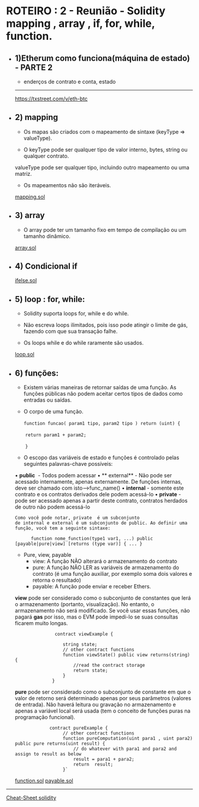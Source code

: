 # ROTEIRO : 2 - Reunião -  Solidity mapping , array , if, for, while,  function. 


- ## 1)Etherum como funciona(máquina de estado) - PARTE 2

   -  enderços de contrato e conta, estado

    ****
    https://txstreet.com/v/eth-btc


- ## 2) mapping
     - Os mapas são criados com o mapeamento de sintaxe (keyType => valueType).

     - O keyType pode ser qualquer tipo de valor interno, bytes, string ou qualquer contrato.
     
     valueType pode ser qualquer tipo, incluindo outro mapeamento ou uma matriz.
     
     - Os mapeamentos não são iteráveis.
     
     [mapping.sol](https://raw.githubusercontent.com/valterlobo/grupo_estudos_solidity/main/reuniao_2/mapping.sol)


- ## 3) array 

    - O array pode ter um tamanho fixo em tempo de compilação ou um tamanho dinâmico.

    [ array.sol](https://raw.githubusercontent.com/valterlobo/grupo_estudos_solidity/main/reuniao_2/array.sol)

- ## 4) Condicional if  
  
  [ifelse.sol](https://raw.githubusercontent.com/valterlobo/grupo_estudos_solidity/main/reuniao_2/ifelse.sol)
    
- ## 5) loop : for, while:

   - Solidity suporta loops for, while e do while.

   - Não escreva loops ilimitados, pois isso pode atingir o limite de gás, fazendo com que sua transação falhe.
   
   - Os loops while e do while raramente são usados.
   
   [loop.sol](https://raw.githubusercontent.com/valterlobo/grupo_estudos_solidity/main/reuniao_2/loop.sol)


- ## 6) funções:

    - Existem várias maneiras de retornar saídas de uma função. As funções públicas não podem aceitar certos tipos de dados como entradas ou saídas.
    
    - O corpo de uma função.
    
      ​     `function funcao( param1 tipo, param2 tipo ) return (uint) {`
    
      ​                           `return param1 + param2;`  
    
      ​     `}`
      
    - O escopo das variáveis de estado e funções é controlado pelas seguintes palavras-chave possíveis:
    
     • **public**    - Todos podem acessar
     • ** external** - Não pode ser acessado internamente, apenas externamente. De funções internas, deve ser chamado com isto-->func_name()
     • **internal**  - somente este contrato e os contratos derivados dele podem acessá-lo
     • **private**   - pode ser acessado apenas a partir deste contrato, contratos herdados de outro não podem acessá-lo

      Como você pode notar, private  é um subconjunto de internal e external é um subconjunto de public. Ao definir uma função, você tem a seguinte sintaxe:

            function nome_function(type1 var1, ...) public [payable|pure|view] [returns (type var)] { ... }

  - Pure, view, payable
    -  view: A função NÃO alterará o armazenamento do contrato
    -  pure: A função NÃO  LER as variáveis de armazenamento do contrato (é uma função auxiliar, por exemplo soma dois valores e retorna o resultado)
    - payable: A função pode enviar e receber Ethers.
   
   **view** pode ser considerado como o subconjunto de constantes que lerá o armazenamento (portanto, visualização). No entanto, o armazenamento não será modificado. Se você usar essas funções, não pagará **gas** por isso, mas o EVM pode impedi-lo se suas consultas ficarem muito longas.
   
                     contract viewExample {

                        string state;
                        // other contract functions
                        function viewState() public view returns(string) {
                            //read the contract storage 
                            return state;
                        }
                    }

    **pure** pode ser considerado como o subconjunto de constante em que o valor de retorno será determinado apenas por seus parâmetros (valores de entrada). Não haverá leitura ou gravação no armazenamento e apenas a variável local será usada (tem o conceito de funções puras na programação funcional).
    
                   contract pureExample {
                        // other contract functions
                        function pureComputation(uint para1 , uint para2) public pure returns(uint result) {
                            // do whatever with para1 and para2 and assign to result as below
                            result = para1 + para2;
                            return  result;
                        }`
    
    [function.sol](https://raw.githubusercontent.com/valterlobo/grupo_estudos_solidity/main/reuniao_2/function.sol)
    [payable.sol](https://raw.githubusercontent.com/valterlobo/grupo_estudos_solidity/main/reuniao_2/payable.sol)

---------
[Cheat-Sheet solidity](https://intellipaat.com/mediaFiles/2019/03/Solidity-Cheat-Sheet.pdf)
